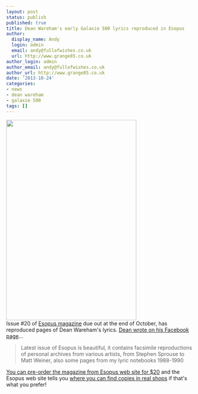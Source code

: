```yaml
---
layout: post
status: publish
published: true
title: Dean Wareham's early Galaxie 500 lyrics reproduced in Esopus
author:
  display_name: Andy
  login: admin
  email: andy@fullofwishes.co.uk
  url: http://www.grange85.co.uk
author_login: admin
author_email: andy@fullofwishes.co.uk
author_url: http://www.grange85.co.uk
date: '2013-10-24'
categories:
- news
- dean wareham
- galaxie 500
tags: []
---
```

<p><img src="https://media.fullofwishes.co.uk/01-galaxie_500/pictures/dean-notebook-cover-esopus.jpg" width="350" height="538" class="alignright" /><br />
Issue #20 of <a href="http://www.esopusmag.com">Esopus magazine</a> due out at the end of October, has reproduced pages of Dean Wareham's lyrics. <a href="https://www.facebook.com/photo.php?fbid=615382368503674&set=a.402272483147998.82479.331987853509795&type=1&theater">Dean wrote on his Facebook page</a>...</p>
<blockquote><p>Latest issue of Esopus is beautiful, it contains facsimile reproductions of personal archives from various artists, from Stephen Sprouse to Matt Weiner, also some pages from my lyric notebooks 1988-1990</p></blockquote>
<p><a href="https://secure.esopusmag.com/store/product/51">You can pre-order the magazine from Esopus web site for $20</a> and the Esopus web site tells you <a href="http://www.esopusmag.com/retail_locations">where you can find copies in real shops</a> if that's what you prefer!</p>
